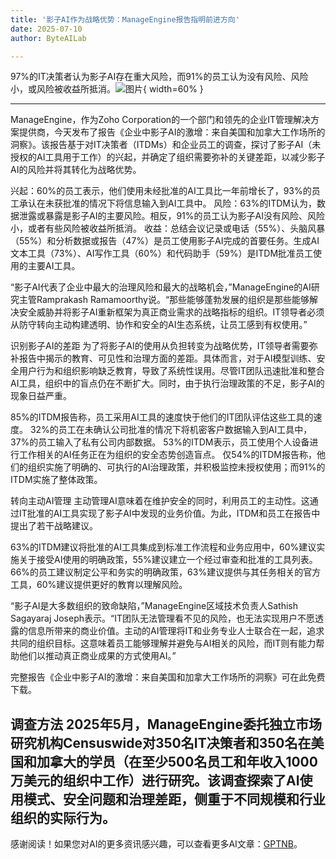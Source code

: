 ```yaml
---
title: '影子AI作为战略优势：ManageEngine报告指明前进方向'
date: 2025-07-10
author: ByteAILab

---
```


97%的IT决策者认为影子AI存在重大风险，而91%的员工认为没有风险、风险小，或风险被收益所抵消。![图片](https://ai-techpark.com/wp-content/uploads/Shadow-AI-as.jpg){ width=60% }

---
ManageEngine，作为Zoho Corporation的一个部门和领先的企业IT管理解决方案提供商，今天发布了报告《企业中影子AI的激增：来自美国和加拿大工作场所的洞察》。该报告基于对IT决策者（ITDMs）和企业员工的调查，探讨了影子AI（未授权的AI工具用于工作）的兴起，并确定了组织需要弥补的关键差距，以减少影子AI的风险并将其转化为战略优势。

兴起：60%的员工表示，他们使用未经批准的AI工具比一年前增长了，93%的员工承认在未获批准的情况下将信息输入到AI工具中。
风险：63%的ITDM认为，数据泄露或暴露是影子AI的主要风险。相反，91%的员工认为影子AI没有风险、风险小，或者有些风险被收益所抵消。
收益：总结会议记录或电话（55%）、头脑风暴（55%）和分析数据或报告（47%）是员工使用影子AI完成的首要任务。生成AI文本工具（73%）、AI写作工具（60%）和代码助手（59%）是ITDM批准员工使用的主要AI工具。

“影子AI代表了企业中最大的治理风险和最大的战略机会，”ManageEngine的AI研究主管Ramprakash Ramamoorthy说。“那些能够蓬勃发展的组织是那些能够解决安全威胁并将影子AI重新框架为真正商业需求的战略指标的组织。IT领导者必须从防守转向主动构建透明、协作和安全的AI生态系统，让员工感到有权使用。”

识别影子AI的差距
为了将影子AI的使用从负担转变为战略优势，IT领导者需要弥补报告中揭示的教育、可见性和治理方面的差距。具体而言，对于AI模型训练、安全用户行为和组织影响缺乏教育，导致了系统性误用。尽管IT团队迅速批准和整合AI工具，组织中的盲点仍在不断扩大。同时，由于执行治理政策的不足，影子AI的现象日益严重。

85%的ITDM报告称，员工采用AI工具的速度快于他们的IT团队评估这些工具的速度。
32%的员工在未确认公司批准的情况下将机密客户数据输入到AI工具中，37%的员工输入了私有公司内部数据。
53%的ITDM表示，员工使用个人设备进行工作相关的AI任务正在为组织的安全态势创造盲点。
仅54%的ITDM报告称，他们的组织实施了明确的、可执行的AI治理政策，并积极监控未授权使用；而91%的ITDM实施了整体政策。

转向主动AI管理
主动管理AI意味着在维护安全的同时，利用员工的主动性。这通过IT批准的AI工具实现了影子AI中发现的业务价值。为此，ITDM和员工在报告中提出了若干战略建议。

63%的ITDM建议将批准的AI工具集成到标准工作流程和业务应用中，60%建议实施关于接受AI使用的明确政策，55%建议建立一个经过审查和批准的工具列表。
66%的员工建议制定公平和务实的明确政策，63%建议提供与其任务相关的官方工具，60%建议提供更好的教育以理解风险。

“影子AI是大多数组织的致命缺陷，”ManageEngine区域技术负责人Sathish Sagayaraj Joseph表示。“IT团队无法管理看不见的风险，也无法实现用户不愿透露的信息所带来的商业价值。主动的AI管理将IT和业务专业人士联合在一起，追求共同的组织目标。这意味着员工能够理解并避免与AI相关的风险，而IT则有能力帮助他们以推动真正商业成果的方式使用AI。”

完整报告《企业中影子AI的激增：来自美国和加拿大工作场所的洞察》可在此免费下载。

调查方法
2025年5月，ManageEngine委托独立市场研究机构Censuswide对350名IT决策者和350名在美国和加拿大的学员（在至少500名员工和年收入1000万美元的组织中工作）进行研究。该调查探索了AI使用模式、安全问题和治理差距，侧重于不同规模和行业组织的实际行为。
---
感谢阅读！如果您对AI的更多资讯感兴趣，可以查看更多AI文章：[GPTNB](https://gptnb.com)。